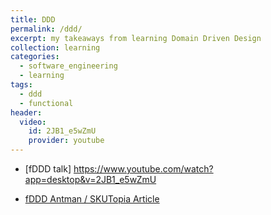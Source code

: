 ```yaml
---
title: DDD
permalink: /ddd/
excerpt: my takeaways from learning Domain Driven Design
collection: learning
categories:
  - software_engineering
  - learning
tags:
  - ddd
  - functional
header:
  video:
    id: 2JB1_e5wZmU
    provider: youtube
---
```


- [fDDD talk] https://www.youtube.com/watch?app=desktop&v=2JB1_e5wZmU

- [fDDD Antman / SKUTopia Article](https://antman-does-software.com/functional-domain-driven-design-simplified)
